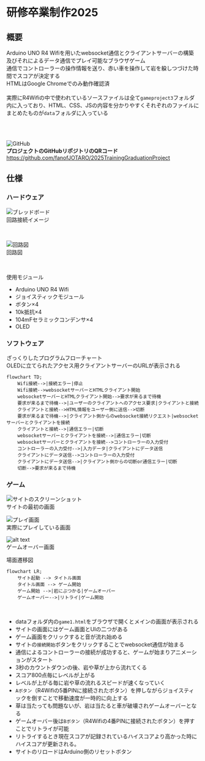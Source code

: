 # 研修卒業制作2025

## 概要

Arduino UNO R4 Wifiを用いたwebsocket通信とクライアントサーバーの構築及びそれによるデータ通信でプレイ可能なブラウザゲーム<br>
通信でコントローラーの操作情報を送り、赤い車を操作して岩を躱しつづけた時間でスコアが決定する<br>
HTMLはGoogle Chromeでのみ動作確認済<br><br>
実際にR4Wifiの中で使われているソースファイルは全て```gameproject3```フォルダ内に入っており、HTML、CSS、JSの内容を分かりやすくそれぞれのファイルにまとめたものが```data```フォルダに入っている

<br>
<br>

![GitHub](./ReadmeImages/RepositoryQR.png)<br>
**プロジェクトのGitHubリポジトリのQRコード**<br>
https://github.com/fanofJOTARO/2025TrainingGraduationProject

## 仕様

### ハードウェア

![ブレッドボード](./ReadmeImages/bredboard.png)<br>
回路接続イメージ

<br>

![回路図](./ReadmeImages/kairo.png)<br>
回路図

<br>

使用モジュール

* Arduino UNO R4 Wifi
* ジョイスティックモジュール
* ボタン×4
* 10k抵抗×4
* 104mFセラミックコンデンサ×4
* OLED

### ソフトウェア

ざっくりしたプログラムフローチャート<br>
OLEDに立てられたアクセス用クライアントサーバーのURLが表示される

```mermaid
flowchart TD;
    Wifi接続-->|接続エラー|停止
    Wifi接続-->websocketサーバーとHTMLクライアント開始
    websocketサーバーとHTMLクライアント開始-->要求が来るまで待機
    要求が来るまで待機-->|ユーザーのクライアントへのアクセス要求|クライアントと接続
    クライアントと接続-->HTML情報をユーザー側に送信-->切断
    要求が来るまで待機-->|クライアント側からのwebsocket接続リクエスト|websocketサーバーとクライアントを接続
    クライアントと接続-->|通信エラー|切断
    websocketサーバーとクライアントを接続-->|通信エラー|切断
    websocketサーバーとクライアントを接続-->コントローラーの入力受付
    コントローラーの入力受付-->|入力データ|クライアントにデータ送信
    クライアントにデータ送信-->コントローラーの入力受付
    クライアントにデータ送信-->|クライアント側からの切断or通信エラー|切断
    切断-->要求が来るまで待機
```

### ゲーム

![サイトのスクリーンショット](./ReadmeImages/title.png)<br>
サイトの最初の画面
<br>

![プレイ画面](./ReadmeImages/play.png)<br>
実際にプレイしている画面
<br>

![alt text](./ReadmeImages/gameover.png)<br>
ゲームオーバー画面
<br>

場面遷移図

```mermaid
flowchart LR;
    サイト起動 --> タイトル画面
    タイトル画面 --> ゲーム開始
    ゲーム開始 -->|岩にぶつかる|ゲームオーバー
    ゲームオーバー-->|リトライ|ゲーム開始
```

<br>

* dataフォルダ内の```game1.html```をブラウザで開くとメインの画面が表示される
* サイトの画面にはゲーム画面とUIの二つがある
* ゲーム画面をクリックすると音が流れ始める
* サイトの```接続開始```ボタンをクリックすることでwebsocket通信が始まる
* 通信によるコントローラーの接続が成功すると、ゲームが始まりアニメーションがスタート
* 3秒のカウントダウンの後、岩や草が上から流れてくる
* スコア800点毎にレベルが上がる
* レベルが上がる毎に岩や草の流れるスピードが速くなっていく
* ```Aボタン```（R4Wifiの5番PINに接続されたボタン）を押しながらジョイスティックを倒すことで移動速度が一時的に向上する
* 草は当たっても問題ないが、岩は当たると車が破壊されゲームオーバーとなる
* ゲームオーバー後は```Bボタン```（R4Wifiの4番PINに接続されたボタン）を押すことでリトライが可能
* リトライするとき現在スコアが記録されているハイスコアより高かった時にハイスコアが更新される。
* サイトのリロードはArduino側のリセットボタン
